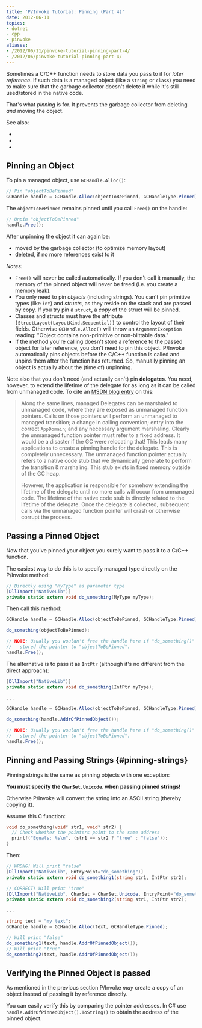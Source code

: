 ```yaml
---
title: 'P/Invoke Tutorial: Pinning (Part 4)'
date: 2012-06-11
topics:
- dotnet
- cpp
- pinvoke
aliases:
- /2012/06/11/pinvoke-tutorial-pinning-part-4/
- /2012/06/pinvoke-tutorial-pinning-part-4/
---
```


Sometimes a C/C++ function needs to store data you pass to it for *later reference*. If such data is a managed object (like a `string` or `class`) you need to make sure that the garbage collector doesn't delete it while it's still used/stored in the native code.

That's what *pinning* is for. It prevents the garbage collector from deleting *and* moving the object.

<!--more-->

See also:

* [](part-1--basics.md)
* [](part-2--passing-strings.md)
* [](part-3--passing-parameters.md)

## Pinning an Object

To pin a managed object, use `GCHandle.Alloc()`:

```c#
// Pin "objectToBePinned"
GCHandle handle = GCHandle.Alloc(objectToBePinned, GCHandleType.Pinned);
```

The `objectToBePinned` remains pinned until you call `Free()` on the handle:

```c#
// Unpin "objectToBePinned"
handle.Free();
```

After unpinning the object it can again be:

* moved by the garbage collector (to optimize memory layout)
* deleted, if no more references exist to it

*Notes:*

* `Free()` will never be called automatically. If you don't call it manually, the memory of the pinned object will never be freed (i.e. you create a memory leak).
* You only need to pin *objects* (including strings). You can't pin primitive types (like `int`) and *structs*, as they reside on the stack and are passed by copy. If you try pin a `struct`, a *copy* of the struct will be pinned.
* Classes and structs must have the attribute `[StructLayout(LayoutKind.Sequential)]` to control the layout of their fields. Otherwise `GCHandle.Alloc()` will throw an `ArgumentException` reading: "Object contains non-primitive or non-blittable data."
* If the method you're calling doesn't store a reference to the passed object for later reference, you don't need to pin this object. P/Invoke automatically pins objects before the C/C++ function is called and unpins them after the function has returned. So, manually pinning an object is actually about the (time of) unpinning.

Note also that you don't need (and actually can't) pin **delegates**. You need, however, to extend the lifetime of the delegate for as long as it can be called from unmanaged code. To cite an [MSDN blog entry](http://blogs.msdn.com/b/cbrumme/archive/2003/05/06/51385.aspx) on this:

> Along the same lines, managed Delegates can be marshaled to unmanaged code, where they are exposed as unmanaged function pointers. Calls on those pointers will perform an unmanaged to managed transition; a change in calling convention; entry into the correct `AppDomain`; and any necessary argument marshaling.  Clearly the unmanaged function pointer must refer to a fixed address. It would be a disaster if the GC were relocating that!  This leads many applications to create a pinning handle for the delegate. This is completely unnecessary.  The unmanaged function pointer actually refers to a native code stub that we dynamically generate to perform the transition & marshaling.  This stub exists in fixed memory outside of the GC heap.
>
> However, the application **is** responsible for somehow extending the lifetime of the delegate until no more calls will occur from unmanaged code. The lifetime of the native code stub is directly related to the lifetime of the delegate.  Once the delegate is collected, subsequent calls via the unmanaged function pointer will crash or otherwise corrupt the process.

## Passing a Pinned Object

Now that you've pinned your object you surely want to pass it to a C/C++ function.

The easiest way to do this is to specify managed type directly on the P/Invoke method:

```c#
// Directly using "MyType" as parameter type
[DllImport("NativeLib")]
private static extern void do_something(MyType myType);
```

Then call this method:

```c#
GCHandle handle = GCHandle.Alloc(objectToBePinned, GCHandleType.Pinned);

do_something(objectToBePinned);

// NOTE: Usually you wouldn't free the handle here if "do_something()"
//   stored the pointer to "objectToBePinned".
handle.Free();
```

The alternative is to pass it as `IntPtr` (although it's no different from the direct approach):

```c# {hl_lines="2 8"}
[DllImport("NativeLib")]
private static extern void do_something(IntPtr myType);

...

GCHandle handle = GCHandle.Alloc(objectToBePinned, GCHandleType.Pinned);

do_something(handle.AddrOfPinnedObject());

// NOTE: Usually you wouldn't free the handle here if "do_something()"
//   stored the pointer to "objectToBePinned".
handle.Free();
```

## Pinning and Passing Strings {#pinning-strings}

Pinning strings is the same as pinning objects with one exception:

  **You must specify the `CharSet.Unicode`. when passing pinned strings!**

Otherwise P/Invoke will convert the string into an ASCII string (thereby copying it).

Assume this C function:

```c++
void do_something(void* str1, void* str2) {
  // Check whether the pointers point to the same address
  printf("Equals: %s\n", (str1 == str2 ? "true" : "false"));
}
```

Then:

```c#
// WRONG! Will print "false"
[DllImport("NativeLib", EntryPoint="do_something")]
private static extern void do_something1(string str1, IntPtr str2);

// CORRECT! Will print "true"
[DllImport("NativeLib", CharSet = CharSet.Unicode, EntryPoint="do_something")]
private static extern void do_something2(string str1, IntPtr str2);

...

string text = "my text";
GCHandle handle = GCHandle.Alloc(text, GCHandleType.Pinned);

// Will print "false"
do_something1(text, handle.AddrOfPinnedObject());
// Will print "true"
do_something2(text, handle.AddrOfPinnedObject());
```

## Verifying the Pinned Object is passed

As mentioned in the previous section P/Invoke *may* create a copy of an object instead of passing it by reference directly.

You can easily verify this by comparing the pointer addresses. In C# use `handle.AddrOfPinnedObject().ToString()` to obtain the address of the pinned object.
